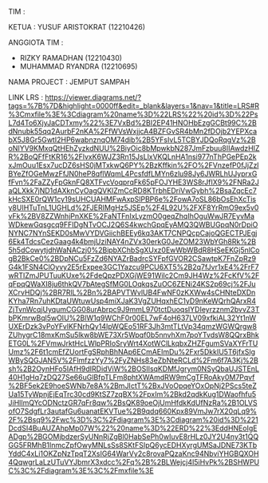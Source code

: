 TIM :

KETUA : YUSUF ARISTOKRAT (12210426)

ANGGIOTA TIM :
- RIZKY RAMADHAN (12210430)
- MUHAMMAD RYANDRA (12210695)

NAMA PROJECT : JEMPUT SAMPAH

LINK LRS : https://viewer.diagrams.net/?tags=%7B%7D&highlight=0000ff&edit=_blank&layers=1&nav=1&title=LRS#R%3Cmxfile%3E%3Cdiagram%20name%3D%22LRS%22%20id%3D%22PsL7d4To6XjyJaCDTxmy%22%3E7VxBd%2BI2EP41HNOHbEzgGCBt99C%2BdNnubk55qq2AurbF2nKA%2FfWVsWxjjcA4BZFGvSR4bMn2fDOjb2YEPXcabX5J8Gr5GwtI2HP6wabnznqOM74dib%2B5YFsIvL5TCBYJDQoRqgVz%2BoNIYV9KMxqQtHEhZyzkdNUU%2BiyOic8bMpwkbN287JmFzbuu8IIAwdzHIZR%2BoQFfFtKR16%2FlvxK6WJZ3Rn15JsLlxVKQLnHA1nsi977nThPGePEp2kxJmOuu1Esx7ucDZ6sHS0jMTxkwQ6PY%2BzKffkin%2FO%2FVnzefP0fJjZzlBYeZfOGeMwzFfJN0heP8qflWqmL4PcsfdfLMYn6zlu98Jy6JWRLhUJyprxGfFvn%2FaZZyFpGknFQ8XTFvcVoqprqFk65pFOJYHE3WS8rJfIX9%2FNRa2JaQLXkk7jND1dAXknCyOagQVKlZmCcRD8KTrbhEDriVwGybh%2BsaZqcEc7kHcSXE0rQW1cy19sUHCUAHMFwAxpSlPBP6e%2FowA7oSL86bOsEhXcTisy8UIHTuTnL1UGHLd%2FJERIMgHz5JSEp%2F4L92U%2FXF8YrRmO9ex5v0vFk%2BV8ZZWnhjPnXKE%2FaNTFnIxLyzmO0geqZhqIhOguWwJR7EyvMaWDkewGqsgcq9FFIDgNTvOCJ2Q6S4kwchGpqEyAMQ3QWBUGpqN0rDpiONYNC7NYnSEKD0sMwVYDVGiichBEEy6kq3AKT7CNPQcpCajoQGECTPJEgj6Ek4TdcsCezGaag4k4bmjUziNAY4nZVx30erkG0JeZOM23WbYGh8Rk%2B5h5dCowytjdhWaNACzj0%2BipbXChbSgXUxz0EwWbWBdR8HSeEKGj5nlCogB2BkCe0%2BDpNCu5FzZd6NYAZrBadrcSYFpfGVOR2CSawtpK7FnZpRz9G4k1FSN4ClOyvy2E5rExpee3GC1Yazcu9PCU6XT5%2B2q7fJvr1xE4%2FrF7wRTIZmJPUTuuKUxe%2FdeQpzPDXGjWE91WiIc2Cm9JH4Wz%2FcKfV%2FqFpqQWaXI8ju6thkQV7bAtegSfMG0LOqkqsZuOC6ZENi24KS2p69cj%2FJuXCrvHDQj%2BR7RlL%2Bn%2BAPVTWvlUB4FwNF0zKXWw4sCHNteDXDnKYha7Rn7uhKDtaUWtuwUsp4miXJaK3VgZUHqxhEC1yD9nKeWQrhQArxR4ZjTvnWcqjUyqumCGG08urAbrpc9J9mmL970tctDuoqsIYDIeyrzznm2bvvZ3TbPKmrwBql5wOIU%2BlW1q9WChF0r00EL7wF4oH637LV09xfkiAL32Yt1nWUXErDzk3vPoYFvlKFNrhQy14IpWQEo51RF3Jh3mtTLtVp34qmzWGWQrgw8ZUhygrC18mxKmSu5lkw8bWE73Xr5Wpqf0b5nnvhXm7poYTvdsW8QQrxBhkETG0L%2FVmwJrktHcLWlpPRIoSryWrt4XotWClLkqbxZHZFgumSVaXYFrTUUmz%2F6t1cmEfZUortFgSRphBhNAp6ECmAEImDu%2Fxr5DkkIU5T6jfxSlgWBySQGJAN5V%2FlmfzzYy7%2FyZNHs83eZbNteRCLd%2Fm6f7A3Kj%2Bsh%2B2OynHFo5IAfH9dIRDidViW%2BOSIIsqKDMfJgrym0NSyQbaUJSTEnL40H1gHq7zDQ27Se66uGlBfpTLFm8phtXWAmdRW9mCgTFRoAky0M7Pqvf%2BF5ek2E9hoeSWNb7e8A%2BmJIctT%2BxJVoOpqeYOxOpNj2PScs5teZUa15TyWpnjEjEqTrc30cd9KtSZ7zqBX%2FpxIm%2Bkd2qdkKug1DWaofhfu5JiHlImQYcODNctzGR7qFr8qw%2BsQK89oeOjUmHfdkKdUfNzRa%2B1OLVSofO7SdgfLr3autafGu6uanatEKVTue%2B9qdq660Kpx89VmJw7rX20qLq9%2F%2Bsq9%2Fwc%3D%3C%2Fdiagram%3E%3Cdiagram%20id%3D%221DcdSI4BuAUZAhpMp07W%22%20name%3D%22ERD%22%3EddHNEoIgEADgp%2BGOMjbdzerSyUNnRjZgBl0HabSePh0wIuvE8rHLz0JY2U4ny3t1QQGG5FRMhB1InmcZpfOwyMNLsSs8SKtFSIpQ6ycEDHXyrgUMSaJDNE73KTbYddC4xLi1OKZpNzTpqT2XsIG64WarVy2c8rovaPQzaKnc94NbviYHGBQXOH4QqwgrLaLzUTuVYJbmrX3xdcc%2Fq%2B%2BLWejcj4I5iHvPk%2BSHWPUC%3C%2Fdiagram%3E%3C%2Fmxfile%3E
